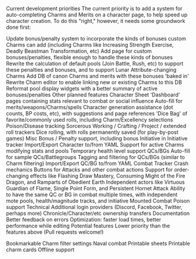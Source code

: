 Current development priorities
The current priority is to add a system for auto-completing Charms and Merits on a character page, to help speed up character creation. To do this "right," however, it needs some groundwork done first:

Update bonus/penalty system to incorporate the kinds of bonuses custom Charms can add (including Charms like Increasing Strength Exercise, Deadly Beastman Transformation, etc)
Add page for custom bonuses/penalties, flexible enough to handle these kinds of bonuses
Rewrite the calculation of default pools (Join Battle, Rush, etc) to support these penalties and bonuses, and to support Lunar Attribute-changing Charms
Add DB of canon Charms and merits with these bonuses 'baked in'
Rewrite Charm editor to enable linking new or existing Charms to this DB
Reformat pool display widgets with a better summary of active bonuses/penalties
Other planned features
Character Sheet
'Dashboard' pages containing stats relevant to combat or social influence
Auto-fill for merits/weapons/Charms/spells
Character generation assistance (dot counts, BP costs, etc), with suggestions and page references
'Dice Bag' of favorite/commonly used rolls, including Charm/Excellency selections
Poison/Disease tracking
Sorcerous Working / Crafting / Project / extended roll trackers
Dice rolling, with rolls permanently saved (for play-by-post games)
Misc Bonus / Penalty support, including bonus Initiative in Initiative tracker
Import/Export Character to/from YAML
Support for active Charms modifying stats and pools
Temporary health level support
QCs/BGs
Auto-fill for sample QCs/Battlegroups
Tagging and filtering for QCs/BGs (similar to Charm filtering)
Import/Export QC/BG to/from YAML
Combat Tracker
Crash mechanics
Buttons for Attacks and other combat actions
Support for order-changing effects like Flashing Draw Mastery, Consuming Might of the Fire Dragon, and Ramparts of Obedient Earth
Independent actors like Virtuous Guardian of Flame, Single Point Form, and Persistent Hornet Attack
Ability to have the same QC or BG in combat multiple times, with independent mote pools, health/magnitude tracks, and initiative
Mounted Combat
Poison support
Technical
Additional login providers (Discord, Facebook, Twitter, perhaps more)
Chronicle/Character/etc ownership transfers
Documentation
Better feedback on errors
Optimization: faster load times, better performance while editing
Potential features
Lower priority than the features above (Pull requests welcome!)

Bookmarkable Charm filter settings
Naval combat
Printable sheets
Printable charm cards
Offline support
